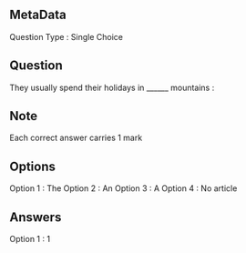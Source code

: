 ## MetaData
Question Type : Single Choice

## Question
They usually spend their holidays in ______ mountains :

## Note
Each correct answer carries 1 mark

## Options
Option 1 : The
Option 2 : An
Option 3 : A
Option 4 : No article

## Answers
Option 1 : 1
